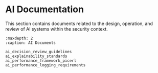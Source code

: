 # AI Documentation

This section contains documents related to the design, operation, and review of AI systems within the security context.

```{toctree}
:maxdepth: 2
:caption: AI Documents

ai_decision_review_guidelines
ai_explainability_standards
ai_performance_framework_picerl
ai_performance_logging_requirements
